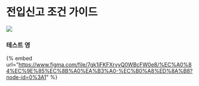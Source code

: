 # 전입신고 조건 가이드

![](https://raw.githubusercontent.com/mzux/kiosk-jeju/main/\_images/%EC%A0%84%EC%9E%85%EC%8B%A0%EA%B3%A0%20%EA%B0%80%EC%9D%B4%EB%93%9C.png)

### 테스트 영

{% embed url="https://www.figma.com/file/7gk1iFKFXrvyQ0WBcFW0e8/%EC%A0%84%EC%9E%85%EC%8B%A0%EA%B3%A0-%EC%B0%A8%ED%8A%B8?node-id=0%3A1" %}
